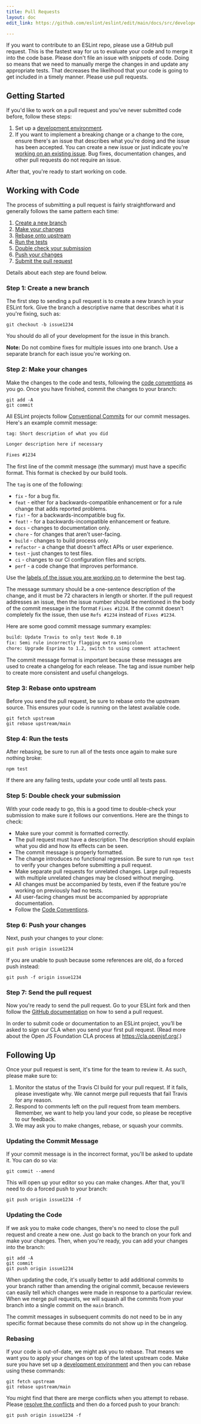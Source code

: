 ```yaml
---
title: Pull Requests
layout: doc
edit_link: https://github.com/eslint/eslint/edit/main/docs/src/developer-guide/contributing/pull-requests.md

---
```


If you want to contribute to an ESLint repo, please use a GitHub pull request. This is the fastest way for us to evaluate your code and to merge it into the code base. Please don't file an issue with snippets of code. Doing so means that we need to manually merge the changes in and update any appropriate tests. That decreases the likelihood that your code is going to get included in a timely manner. Please use pull requests.

## Getting Started

If you'd like to work on a pull request and you've never submitted code before, follow these steps:

1. Set up a [development environment](../development-environment).
1. If you want to implement a breaking change or a change to the core, ensure there's an issue that describes what you're doing and the issue has been accepted. You can create a new issue or just indicate you're [working on an existing issue](working-on-issues). Bug fixes, documentation changes, and other pull requests do not require an issue.

After that, you're ready to start working on code.

## Working with Code

The process of submitting a pull request is fairly straightforward and generally follows the same pattern each time:

1. [Create a new branch](#step1)
2. [Make your changes](#step2)
3. [Rebase onto upstream](#step3)
4. [Run the tests](#step4)
5. [Double check your submission](#step5)
6. [Push your changes](#step6)
7. [Submit the pull request](#step7)

Details about each step are found below.

### Step 1: Create a new branch<a name="step1"></a>

The first step to sending a pull request is to create a new branch in your ESLint fork. Give the branch a descriptive name that describes what it is you're fixing, such as:

```shell
git checkout -b issue1234
```

You should do all of your development for the issue in this branch.

**Note:** Do not combine fixes for multiple issues into one branch. Use a separate branch for each issue you're working on.

### Step 2: Make your changes<a name="step2"></a>

Make the changes to the code and tests, following the [code conventions](../code-conventions) as you go. Once you have finished, commit the changes to your branch:

```shell
git add -A
git commit
```

All ESLint projects follow [Conventional Commits](https://www.conventionalcommits.org/) for our commit messages. Here's an example commit message:

```txt
tag: Short description of what you did

Longer description here if necessary

Fixes #1234
```

The first line of the commit message (the summary) must have a specific format. This format is checked by our build tools.

The `tag` is one of the following:

* `fix` - for a bug fix.
* `feat` - either for a backwards-compatible enhancement or for a rule change that adds reported problems.
* `fix!` - for a backwards-incompatible bug fix.
* `feat!` - for a backwards-incompatible enhancement or feature.
* `docs` - changes to documentation only.
* `chore` - for changes that aren't user-facing.
* `build` - changes to build process only.
* `refactor` - a change that doesn't affect APIs or user experience.
* `test` - just changes to test files.
* `ci` - changes to our CI configuration files and scripts.
* `perf` - a code change that improves performance.

Use the [labels of the issue you are working on](working-on-issues#issue-labels) to determine the best tag.

The message summary should be a one-sentence description of the change, and it must be 72 characters in length or shorter. If the pull request addresses an issue, then the issue number should be mentioned in the body of the commit message in the format `Fixes #1234`. If the commit doesn't completely fix the issue, then use `Refs #1234` instead of `Fixes #1234`.

Here are some good commit message summary examples:

```txt
build: Update Travis to only test Node 0.10
fix: Semi rule incorrectly flagging extra semicolon
chore: Upgrade Esprima to 1.2, switch to using comment attachment
```

The commit message format is important because these messages are used to create a changelog for each release. The tag and issue number help to create more consistent and useful changelogs.

### Step 3: Rebase onto upstream<a name="step3"></a>

Before you send the pull request, be sure to rebase onto the upstream source. This ensures your code is running on the latest available code.

```shell
git fetch upstream
git rebase upstream/main
```

### Step 4: Run the tests<a name="step4"></a>

After rebasing, be sure to run all of the tests once again to make sure nothing broke:

```shell
npm test
```

If there are any failing tests, update your code until all tests pass.

### Step 5: Double check your submission<a name="step5"></a>

With your code ready to go, this is a good time to double-check your submission to make sure it follows our conventions. Here are the things to check:

* Make sure your commit is formatted correctly.
* The pull request must have a description. The description should explain what you did and how its effects can be seen.
* The commit message is properly formatted.
* The change introduces no functional regression. Be sure to run `npm test` to verify your changes before submitting a pull request.
* Make separate pull requests for unrelated changes. Large pull requests with multiple unrelated changes may be closed without merging.
* All changes must be accompanied by tests, even if the feature you're working on previously had no tests.
* All user-facing changes must be accompanied by appropriate documentation.
* Follow the [Code Conventions](../code-conventions).

### Step 6: Push your changes<a name="step6"></a>

Next, push your changes to your clone:

```shell
git push origin issue1234
```

If you are unable to push because some references are old, do a forced push instead:

```shell
git push -f origin issue1234
```

### Step 7: Send the pull request<a name="step7"></a>

Now you're ready to send the pull request. Go to your ESLint fork and then follow the [GitHub documentation](https://help.github.com/articles/creating-a-pull-request) on how to send a pull request.

In order to submit code or documentation to an ESLint project, you’ll be asked to sign our CLA when you send your first pull request. (Read more about the Open JS Foundation CLA process at <https://cla.openjsf.org/>.)

## Following Up

Once your pull request is sent, it's time for the team to review it. As such, please make sure to:

1. Monitor the status of the Travis CI build for your pull request. If it fails, please investigate why. We cannot merge pull requests that fail Travis for any reason.
1. Respond to comments left on the pull request from team members. Remember, we want to help you land your code, so please be receptive to our feedback.
1. We may ask you to make changes, rebase, or squash your commits.

### Updating the Commit Message

If your commit message is in the incorrect format, you'll be asked to update it. You can do so via:

```shell
git commit --amend
```

This will open up your editor so you can make changes. After that, you'll need to do a forced push to your branch:

```shell
git push origin issue1234 -f
```

### Updating the Code

If we ask you to make code changes, there's no need to close the pull request and create a new one. Just go back to the branch on your fork and make your changes. Then, when you're ready, you can add your changes into the branch:

```shell
git add -A
git commit
git push origin issue1234
```

When updating the code, it's usually better to add additional commits to your branch rather than amending the original commit, because reviewers can easily tell which changes were made in response to a particular review. When we merge pull requests, we will squash all the commits from your branch into a single commit on the `main` branch.

The commit messages in subsequent commits do not need to be in any specific format because these commits do not show up in the changelog.

### Rebasing

If your code is out-of-date, we might ask you to rebase. That means we want you to apply your changes on top of the latest upstream code. Make sure you have set up a [development environment](../development-environment) and then you can rebase using these commands:

```shell
git fetch upstream
git rebase upstream/main
```

You might find that there are merge conflicts when you attempt to rebase. Please [resolve the conflicts](https://help.github.com/articles/resolving-merge-conflicts-after-a-git-rebase/) and then do a forced push to your branch:

```shell
git push origin issue1234 -f
```
